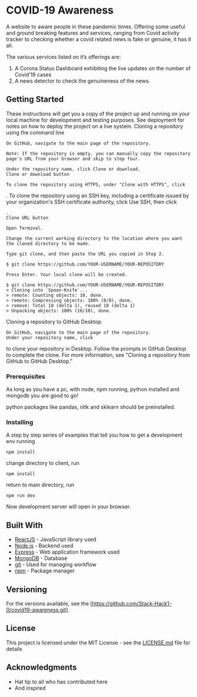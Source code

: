 # COVID-19 Awareness

A website to aware people in these pandemic times. Offering some useful and ground breaking features and services, ranging from Covid activity tracker to checking whether a covid related news is fake or genuine, it has it all.

The various services listed on it’s offerings are:

1.  A Corona Status Dashboard exhibiting the live updates on the number of Covid’19 cases
2.  A news detector to check the genuineness of the news.

## Getting Started

These instructions will get you a copy of the project up and running on your local machine for development and testing purposes. See deployment for notes on how to deploy the project on a live system.
Cloning a repository using the command line

    On GitHub, navigate to the main page of the repository.

    Note: If the repository is empty, you can manually copy the repository page's URL from your browser and skip to step four.

    Under the repository name, click Clone or download.
    Clone or download button

    To clone the repository using HTTPS, under "Clone with HTTPS", click 

. To clone the repository using an SSH key, including a certificate issued by your organization's SSH certificate authority, click Use SSH, then click

    .
    Clone URL button

    Open Terminal.

    Change the current working directory to the location where you want the cloned directory to be made.

    Type git clone, and then paste the URL you copied in Step 2.

    $ git clone https://github.com/YOUR-USERNAME/YOUR-REPOSITORY

    Press Enter. Your local clone will be created.

    $ git clone https://github.com/YOUR-USERNAME/YOUR-REPOSITORY
    > Cloning into `Spoon-Knife`...
    > remote: Counting objects: 10, done.
    > remote: Compressing objects: 100% (8/8), done.
    > remove: Total 10 (delta 1), reused 10 (delta 1)
    > Unpacking objects: 100% (10/10), done.

Cloning a repository to GitHub Desktop

    On GitHub, navigate to the main page of the repository.
    Under your repository name, click 

to clone your repository in Desktop. Follow the prompts in GitHub Desktop to complete the clone. For more information, see "Cloning a repository from GitHub to GitHub Desktop."


### Prerequisites

As long as you have a pc, with node, npm running, python installed and mongodb you are good to go!

python packages like pandas, nltk and sklearn should be preinstalled.

### Installing

A step by step series of examples that tell you how to get a development env running

```
npm install
```

change directory to client, run

```
npm install
```

return to main directory, run

```
npm run dev
```
Now development server will open in your browser.

## Built With

* [ReactJS](https://reactjs.org/docs/getting-started.html) - JavaScript library used
* [Node.js](https://nodejs.org/en/docs/) - Backend used
* [Express](https://expressjs.com/en/4x/api.html) - Web application framework used
* [MongoDB](https://docs.mongodb.com/) - Database
* [git](https://guides.github.com/) - Used for managing workflow
* [npm](https://docs.npmjs.com/) - Package manager

## Versioning

For the versions available, see the [https://github.com/Stack-Hack1-0/covid19-awareness.git]. 


## License

This project is licensed under the MIT License - see the [LICENSE.md](LICENSE.md) file for details

## Acknowledgments

* Hat tip to all who has contributed here
* And inspired 
